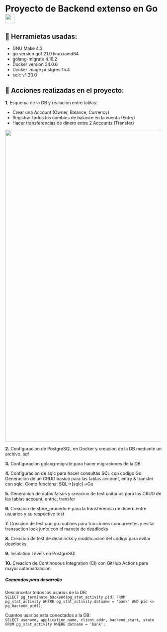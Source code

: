 # Proyecto de Backend extenso en Go <img id="go" src="https://devicon-website.vercel.app/api/go/plain.svg?color=%2300ACD7" width="30" />

## 🔨 Herramietas usadas:
- GNU Make 4.3
- go version go1.21.0 linux/amd64
- golang-migrate 4.16.2
- Docker version 24.0.6
- Docker image postgres:15.4
- sqlc v1.20.0

## 🌱 Acciones realizadas en el proyecto:

**1.** Esquema de la DB y realacion entre tablas:
   - Crear una Account (Owner, Balance, Currency)
   - Registrar todos los cambios de balance en la cuenta (Entry)
   - Hacer transferencias de dinero entre 2 Accounts (Transfer)
   <img src="https://github.com/valrichter/basic-system-bank/assets/67121197/c350596a-7801-497e-9913-a013f99d15a5" width="1000" />

**2.** Configuracion de PostgreSQL en Docker y creacion de la DB mediante un archivo *.sql*
     
**3.** Configuracion golang-migrate para hacer migraciones de la DB

**4.** Configuracion de sqlc para hacer consultas SQL con codigo Go. Generacion de un CRUD basico para las tablas account, entry & transfer con sqlc. Como funciona: SQL->[sqlc]->Go

**5.** Generacion de datos falsos y creacion de test unitarios para los CRUD de las tablas account, entrie, transfer

**6.** Creacion de store_procedure para la transferencia de dinero entre usuarios y su respectivo test

**7.** Creacion de test con go routines para tracciones concurrentes y evitar transaction lock junto con el manejo de deadlocks

**8.** Creacion de test de deadlocks y modificacion del codigo para evitar deadlocks

**9.** Insolation Levels en PostgreSQL

**10.**  Creacion de Continouous Integration (CI) con GitHub Actions para mayor automatizacion

##### Comandos para desarrollo
Desconcetar todos los usarios de la DB:  
``` SELECT pg_terminate_backend(pg_stat_activity.pid) FROM pg_stat_activity WHERE pg_stat_activity.datname = 'bank' AND pid <> pg_backend_pid(); ```

Cuantos usarios esta conectados a la DB:  
``` SELECT usename, application_name, client_addr, backend_start, state FROM pg_stat_activity WHERE datname = 'bank'; ```
